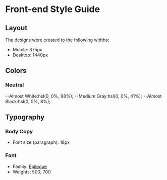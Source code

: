 # Front-end Style Guide

## Layout

The designs were created to the following widths:

- Mobile: 375px
- Desktop: 1440px

## Colors

### Neutral

--Almost White:hsl(0, 0%, 98%);
--Medium Gray:hsl(0, 0%, 41%);
--Almost Black:hsl(0, 0%, 8%);

## Typography

### Body Copy

- Font size (paragraph): 18px

### Font

- Family: [Epilogue](https://fonts.google.com/specimen/Epilogue)
- Weights: 500, 700                                                                              